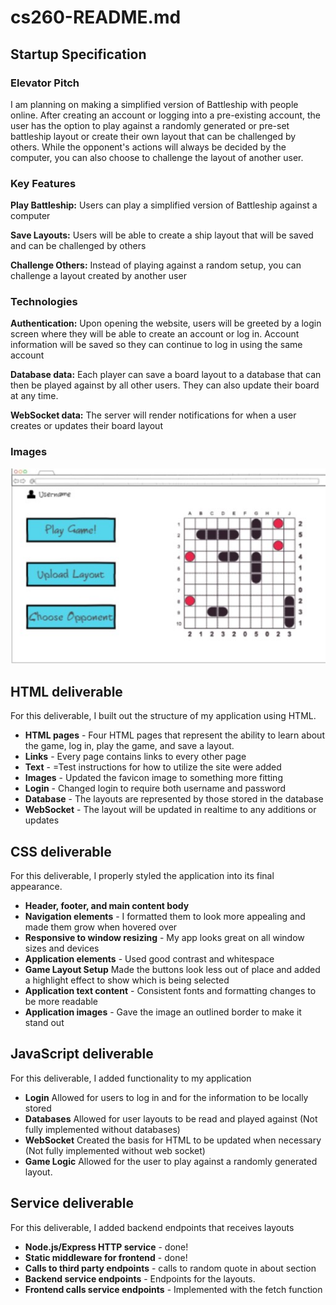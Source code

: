 # cs260-README.md
## Startup Specification
### Elevator Pitch
I am planning on making a simplified version of Battleship with people online. After creating an account or logging into a pre-existing account, the user has the option to play against a randomly generated or pre-set battleship layout or create their own layout that can be challenged by others. While the opponent's actions will always be decided by the computer, you can also choose to challenge the layout of another user.

### Key Features
**Play Battleship:** Users can play a simplified version of Battleship against a computer

**Save Layouts:** Users will be able to create a ship layout that will be saved and can be challenged by others

**Challenge Others:** Instead of playing against a random setup, you can challenge a layout created by another user


### Technologies
**Authentication:** Upon opening the website, users will be greeted by a login screen where they will be able to create an account or log in. Account information will be saved so they can continue to log in using the same account

**Database data:** Each player can save a board layout to a database that can then be played against by all other users. They can also update their board at any time.

**WebSocket data:** The server will render notifications for when a user creates or updates their board layout

### Images
![Mock](better_battleship_sketch.jpg)


## HTML deliverable
For this deliverable, I built out the structure of my application using HTML.

- **HTML pages** - Four HTML pages that represent the ability to learn about the game, log in, play the game, and save a layout.
- **Links** - Every page contains links to every other page
- **Text** - =Test instructions for how to utilize the site were added
- **Images** -  Updated the favicon image to something more fitting
- **Login** - Changed login to require both username and password
- **Database** - The layouts are represented by those stored in the database
- **WebSocket** - The layout will be updated in realtime to any additions or updates

 
## CSS deliverable

For this deliverable, I properly styled the application into its final appearance.

- **Header, footer, and main content body**
- **Navigation elements** - I formatted them to look more appealing and made them grow when hovered over
- **Responsive to window resizing** - My app looks great on all window sizes and devices
- **Application elements** - Used good contrast and whitespace
- **Game Layout Setup** Made the buttons look less out of place and added a highlight effect to show which is being selected
- **Application text content** - Consistent fonts and formatting changes to be more readable
- **Application images** - Gave the image an outlined border to make it stand out

## JavaScript deliverable

For this deliverable, I added functionality to my application

- **Login** Allowed for users to log in and for the information to be locally stored
- **Databases** Allowed for user layouts to be read and played against (Not fully implemented without databases) 
- **WebSocket** Created the basis for HTML to be updated when necessary (Not fully implemented without web socket)
- **Game Logic** Allowed for the user to play against a randomly generated layout.

## Service deliverable

For this deliverable, I added backend endpoints that receives layouts

- **Node.js/Express HTTP service** - done!
- **Static middleware for frontend** - done!
- **Calls to third party endpoints** - calls to random quote in about section
- **Backend service endpoints** - Endpoints for the layouts.
- **Frontend calls service endpoints** - Implemented with the fetch function

